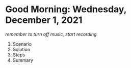 # Good Morning: Wednesday, December  1, 2021

*remember to turn off music, start recording*

1. Scenario
2. Solution
3. Steps
4. Summary

